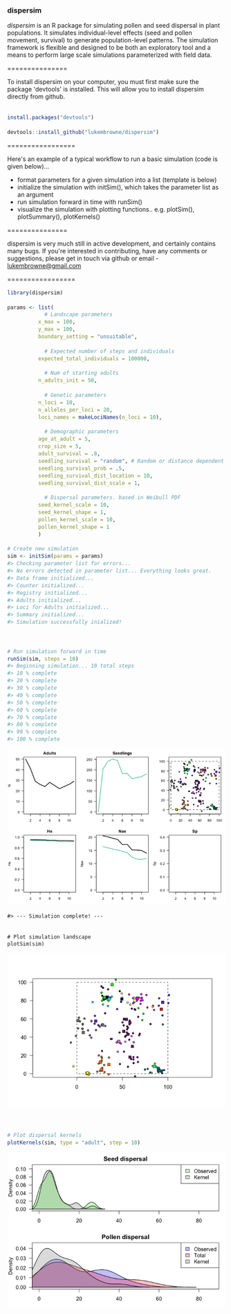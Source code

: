 ### dispersim

*dispersim* is an R package for simulating pollen and seed dispersal in plant populations. It simulates individual-level effects (seed and pollen movement, survival) to generate population-level patterns. The simulation framework is flexible and designed to be both an exploratory tool and a means to perform large scale simulations parameterized with field data.

===============

To install dispersim on your computer, you must first make sure the package 'devtools' is installed. This will allow you to install dispersim directly from github.

``` r

install.packages("devtools")

devtools::install_github("lukembrowne/dispersim")
```

=================

Here's an example of a typical workflow to run a basic simulation (code is given below)...

-   format parameters for a given simulation into a list (template is below)
-   initialize the simulation with initSim(), which takes the parameter list as an argument
-   run simulation forward in time with runSim()
-   visualize the simulation with plotting functions.. e.g. plotSim(), plotSummary(), plotKernels()

===============

dispersim is very much still in active development, and certainly contains many bugs. If you're interested in contributing, have any comments or suggestions, please get in touch via github or email - <lukembrowne@gmail.com>

=================

``` r
library(dispersim)

params <- list(
            # Landscape parameters
          x_max = 100,
          y_max = 100,
          boundary_setting = "unsuitable",
          
            # Expected number of steps and individuals
          expected_total_individuals = 100000,
          
            # Num of starting adults
          n_adults_init = 50,
          
            # Genetic parameters
          n_loci = 10,
          n_alleles_per_loci = 20,
          loci_names = makeLociNames(n_loci = 10),
          
            # Demographic parameters
          age_at_adult = 5,
          crop_size = 5,
          adult_survival = .8,
          seedling_survival = "random", # Random or distance dependent
          seedling_survival_prob = .5,
          seedling_survival_dist_location = 10,
          seedling_survival_dist_scale = 1,
          
            # Dispersal parameters. based in Weibull PDF
          seed_kernel_scale = 10,
          seed_kernel_shape = 1,
          pollen_kernel_scale = 10,
          pollen_kernel_shape = 1
          )

# Create new simulation
sim <- initSim(params = params)
#> Checking parameter list for errors...
#> No errors detected in parameter list... Everything looks great.
#> Data frame initialized...
#> Counter initialized... 
#> Registry initialized... 
#> Adults initialized... 
#> Loci for Adults initialized...
#> Summary initialized... 
#> Simulation successfully inialized!



# Run simulation forward in time
runSim(sim, steps = 10)
#> Beginning simulation... 10 total steps 
#> 10 % complete 
#> 20 % complete 
#> 30 % complete 
#> 40 % complete 
#> 50 % complete 
#> 60 % complete 
#> 70 % complete 
#> 80 % complete 
#> 90 % complete 
#> 100 % complete
```

![](README-unnamed-chunk-3-1.png)

    #> --- Simulation complete! ---


    # Plot simulation landscape
    plotSim(sim)

![](README-unnamed-chunk-3-2.png)

``` r


# Plot dispersal kernels
plotKernels(sim, type = "adult", step = 10)
```

![](README-unnamed-chunk-3-3.png)
